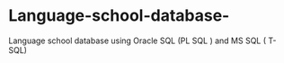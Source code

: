 # Language-school-database-
Language school database using Oracle SQL (PL SQL ) and MS SQL ( T-SQL)
